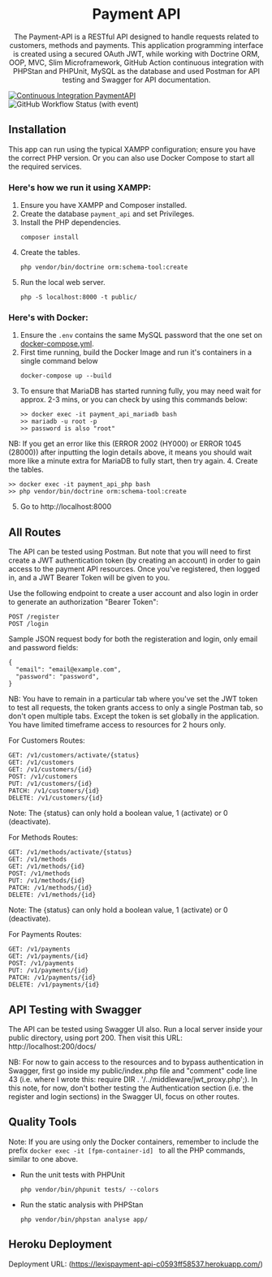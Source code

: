 <h1 align="center">Payment API</h1>

<p align="center">
The Payment-API is a RESTful API designed to handle requests related to customers, methods and payments. This application programming interface is created using a secured OAuth JWT, while working with Doctrine ORM, OOP, MVC, Slim Microframework, GitHub Action continuous integration with PHPStan and PHPUnit, MySQL as the database and used Postman for API testing and Swagger for API documentation.
</p>

[![Continuous Integration PaymentAPI](https://github.com/lexiscode/payment-api/actions/workflows/continuous-integration.yml/badge.svg)](https://github.com/lexiscode/payment-api/actions/workflows/continuous-integration.yml)
![GitHub Workflow Status (with event)](https://img.shields.io/github/actions/workflow/status/lexiscode/payment-api/continuous-integration.yml)


## Installation

This app can run using the typical XAMPP configuration; ensure you have the correct PHP version. Or you can also use Docker Compose to start all the required services.

### Here's how we run it using XAMPP:

1. Ensure you have XAMPP and Composer installed.
2. Create the database `payment_api` and set Privileges.
3. Install the PHP dependencies.
   ````
   composer install
   ````
4. Create the tables.
   ```
   php vendor/bin/doctrine orm:schema-tool:create 
   ````
5. Run the local web server.
   ```
   php -S localhost:8000 -t public/
   ````

### Here's with Docker:

1. Ensure the `.env` contains the same MySQL password that the one set on [docker-compose.yml](./docker-compose.yml).
2. First time running, build the Docker Image and run it's containers in a single command below
   ````
   docker-compose up --build
   ````
3. To ensure that MariaDB has started running fully, you may need wait for approx. 2-3 mins, or you can check by using this commands below:
   ```
   >> docker exec -it payment_api_mariadb bash
   >> mariadb -u root -p 
   >> password is also "root"
   ````
NB: If you get an error like this (ERROR 2002 (HY000) or ERROR 1045 (28000)) after inputting the login details above, it means you should wait more like a minute extra for MariaDB to fully start, then try again.
4. Create the tables.
   ```
   >> docker exec -it payment_api_php bash
   >> php vendor/bin/doctrine orm:schema-tool:create 
   ````
5. Go to http://localhost:8000

## All Routes

The API can be tested using Postman. But note that you will need to first create a JWT authentication token (by creating an account) in order to gain access to the payment API resources. Once you've registered, then logged in, and a JWT Bearer Token will be given to you.

Use the following endpoint to create a user account and also login in order to generate an authorization "Bearer Token":
```
POST /register
POST /login
```
Sample JSON request body for both the registeration and login, only email and password fields:
```
{
  "email": "email@example.com",
  "password": "password",
}
```
NB: You have to remain in a particular tab where you've set the JWT token to test all requests, the token grants access to only a single Postman tab, so don't open multiple tabs. Except the token is set globally in the application. You have limited timeframe access to resources for 2 hours only.


For Customers Routes:
````
GET: /v1/customers/activate/{status}
GET: /v1/customers
GET: /v1/customers/{id}
POST: /v1/customers
PUT: /v1/customers/{id}
PATCH: /v1/customers/{id}
DELETE: /v1/customers/{id}
````

Note: The {status} can only hold a boolean value, 1 (activate) or 0 (deactivate).

For Methods Routes:
````
GET: /v1/methods/activate/{status}
GET: /v1/methods
GET: /v1/methods/{id}
POST: /v1/methods
PUT: /v1/methods/{id}
PATCH: /v1/methods/{id}
DELETE: /v1/methods/{id}
````

Note: The {status} can only hold a boolean value, 1 (activate) or 0 (deactivate).

For Payments Routes:
````
GET: /v1/payments
GET: /v1/payments/{id}
POST: /v1/payments
PUT: /v1/payments/{id}
PATCH: /v1/payments/{id}
DELETE: /v1/payments/{id}
````

## API Testing with Swagger 
The API can be tested using Swagger UI also. Run a local server inside your public directory, using port 200. Then visit this URL: http://localhost:200/docs/

NB: For now to gain access to the resources and to bypass authentication in Swagger, first go inside my public/index.php file and "comment" code line 43 (i.e. where I wrote this: require DIR . '/../middleware/jwt_proxy.php';). In this note, for now, don't bother testing the Authentication section (i.e. the register and login sections) in the Swagger UI, focus on other routes.

## Quality Tools

Note: If you are using only the Docker containers, remember to include the prefix `docker exec -it [fpm-container-id] ` to all the PHP commands, similar to one above.

- Run the unit tests with PHPUnit
  ```
  php vendor/bin/phpunit tests/ --colors
  ```
- Run the static analysis with PHPStan
  ```
  php vendor/bin/phpstan analyse app/
  ```

## Heroku Deployment
Deployment URL: (https://lexispayment-api-c0593ff58537.herokuapp.com/)

